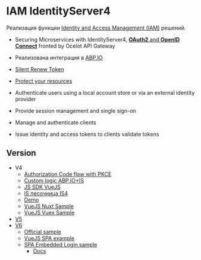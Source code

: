 # IAM IdentityServer4

Реализация функции [Identity and Access Management (IAM)](../../arch/iam.md) решений.

- Securing Microservices with IdentityServer4, [**OAuth2** and **OpenID Connect**](https://medium.com/aspnetrun/securing-microservices-with-identityserver4-with-oauth2-and-openid-connect-fronted-by-ocelot-api-49ea44a0cf9e) fronted by Ocelot API Gateway
- Реализована интеграция в [ABP.IO](../framework/abp.md)

- [Silent Renew Token](https://www.youtube.com/watch?v=AqMtjAeVQHc&ab_channel=RawCoding)
- [Protect your resources](https://identityserver4.readthedocs.io/en/latest/)
- Authenticate users using a local account store or via an external identity provider
- Provide session management and single sign-on
- Manage and authenticate clients
- Issue identity and access tokens to clients validate tokens

## Version

- V4
	- [Authorization Code flow with PKCE](https://referbruv.com/blog/implementing-authorization-code-grant-using-identityserver4-with-pkce/)
	- [Custom logic ABP.IO+IS](https://community.abp.io/posts/how-to-customize-the-signin-manager-3e858753)
	- [JS SDK VueJS](https://github.com/joaojosefilho/vuejsOidcClient)
	- [IS песочница IS4](https://github.com/joaojosefilho/IdentityServer4AndApi)
	- [Demo ](https://www.youtube.com/watch?v=zOy3-_Cdhn4&t=435s&ab_channel=NDCConferences)
	- [VueJS Nuxt Sample](https://github.com/perarnborg/vuex-oidc-example-nuxt)
	- [VueJS Vuex Sample](https://github.com/perarnborg/vuex-oidc)
- [V5](https://docs.duendesoftware.com/identityserver/v5)
- [V6](https://docs.duendesoftware.com/identityserver/v6)
  - [Official sample](https://github.com/DuendeSoftware/Samples/tree/main/IdentityServer/v6)
  - [VueJS SPA example](https://blog.jetbrains.com/dotnet/2022/05/12/securing-spas-and-blazor-applications-using-the-bff-pattern-recording/)
  - [SPA Embedded Login sample](https://github.com/DuendeSoftware/Samples/tree/main/IdentityServer/v6/UserInteraction/SpaLoginUi)
    - [Docs](https://docs.duendesoftware.com/identityserver/v6/samples/ui/#spa-style-login-page)

